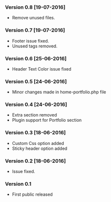 ### Version 0.8 [19-07-2016]
* Remove unused files. 
### Version 0.7 [19-07-2016]
* Footer issue fixed.
* Unused tags removed.
### Version 0.6 [25-06-2016]
* Header Text Color issue fixed
### Version 0.5 [24-06-2016]
* Minor changes made in home-portfolio.php file
### Version 0.4 [24-06-2016]
* Extra section removed
* Plugin support for Portfolio section
### Version 0.3 [18-06-2016]
* Custom Css option added
* Sticky header option added
### Version 0.2 [18-06-2016]
* Issue fixed.
### Version 0.1
* First public released 